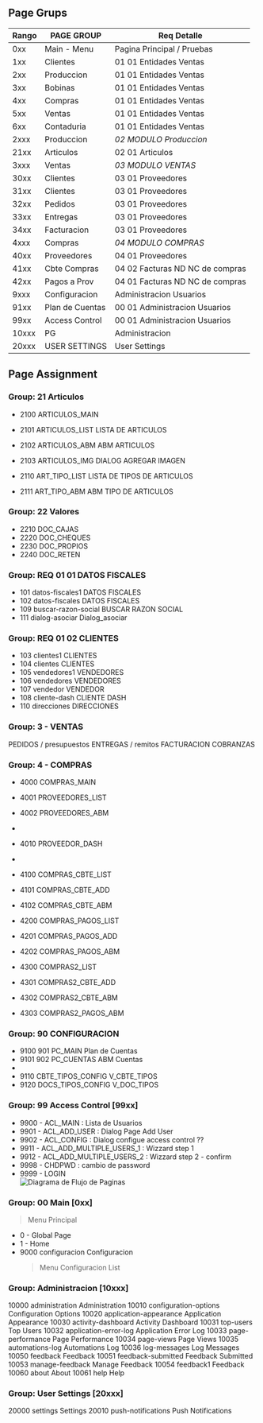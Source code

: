 ## Page Grups

| Rango | PAGE GROUP        | Req   Detalle
|-------|-------------------|--------------------------------
|   0xx | Main - Menu       |       Pagina Principal  / Pruebas 
|  1xx  | Clientes          | 01 01 Entidades Ventas
|  2xx  | Produccion        | 01 01 Entidades Ventas
|  3xx  | Bobinas           | 01 01 Entidades Ventas
|  4xx  | Compras           | 01 01 Entidades Ventas
|  5xx  | Ventas            | 01 01 Entidades Ventas
|  6xx  | Contaduria        | 01 01 Entidades Ventas
|  2xxx | Produccion        | *02 MODULO Produccion* 
|  21xx | Articulos         | 02 01 Articulos                    | fa-package
|  3xxx | Ventas            | *03 MODULO VENTAS*  
|  30xx | Clientes          | 03 01 Proveedores   
|  31xx | Clientes          | 03 01 Proveedores   
|  32xx | Pedidos           | 03 01 Proveedores   
|  33xx | Entregas          | 03 01 Proveedores   
|  34xx | Facturacion       | 03 01 Proveedores   
|  4xxx | Compras           | *04 MODULO COMPRAS*  
|  40xx | Proveedores       | 04 01 Proveedores   
|  41xx | Cbte Compras      | 04 02 Facturas ND NC de compras 
|  42xx | Pagos a Prov      | 04 01 Facturas ND NC de compras 
|  9xxx | Configuracion     | Administracion Usuarios      | fa-database-wrench
|  91xx | Plan de Cuentas   | 00 01 Administracion Usuarios
|  99xx | Access Control    | 00 01 Administracion Usuarios
| 10xxx | PG                |       Administracion
| 20xxx | USER SETTINGS     |       User Settings 
         
         
## Page Assignment

### Group: 21 Articulos
- 2100	ARTICULOS_MAIN	
- 2101  ARTICULOS_LIST  LISTA DE ARTICULOS
- 2102	ARTICULOS_ABM	ABM ARTICULOS
- 2103	ARTICULOS_IMG	DIALOG AGREGAR IMAGEN 
 
- 2110	ART_TIPO_LIST	LISTA DE TIPOS DE ARTICULOS
- 2111	ART_TIPO_ABM	ABM TIPO DE ARTICULOS


### Group: 22 Valores
- 2210  DOC_CAJAS
- 2220  DOC_CHEQUES
- 2230  DOC_PROPIOS
- 2240  DOC_RETEN


### Group: REQ 01 01 DATOS FISCALES
- 101	datos-fiscales1	DATOS FISCALES
- 102	datos-fiscales	DATOS FISCALES
- 109	buscar-razon-social	BUSCAR RAZON SOCIAL
- 111	dialog-asociar	Dialog_asociar

### Group: REQ 01 02 CLIENTES
- 103	clientes1	CLIENTES
- 104	clientes	CLIENTES
- 105	vendedores1	VENDEDORES
- 106	vendedores	VENDEDORES
- 107	vendedor	VENDEDOR
- 108	cliente-dash	CLIENTE DASH
- 110	direcciones	DIRECCIONES


### Group: 3 - VENTAS
PEDIDOS / presupuestos
ENTREGAS / remitos 
FACTURACION 
COBRANZAS


### Group: 4 - COMPRAS
- 4000  COMPRAS_MAIN
- 4001  PROVEEDORES_LIST 
- 4002  PROVEEDORES_ABM
- 
- 4010  PROVEEDOR_DASH
- 
- 4100  COMPRAS_CBTE_LIST
- 4101  COMPRAS_CBTE_ADD
- 4102  COMPRAS_CBTE_ABM
 
- 4200  COMPRAS_PAGOS_LIST
- 4201  COMPRAS_PAGOS_ADD
- 4202  COMPRAS_PAGOS_ABM

- 4300  COMPRAS2_LIST
- 4301  COMPRAS2_CBTE_ADD
- 4302  COMPRAS2_CBTE_ABM
- 4303  COMPRAS2_PAGOS_ABM



### Group: 90 CONFIGURACION
- 9100 901	PC_MAIN 	Plan de Cuentas
- 9101 902	PC_CUENTAS	ABM Cuentas
- 
- 9110 CBTE_TIPOS_CONFIG    V_CBTE_TIPOS
- 9120 DOCS_TIPOS_CONFIG    V_DOC_TIPOS

### Group: 99 Access Control [99xx] 
- 9900 - ACL_MAIN : Lista de Usuarios
- 9901 - ACL_ADD_USER : Dialog Page Add User
- 9902 - ACL_CONFIG : Dialog configue access control ?? 
- 9911 - ACL_ADD_MULTIPLE_USERS_1 : Wizzard step 1 
- 9912 - ACL_ADD_MULTIPLE_USERS_2 : Wizzard step 2 - confirm
- 9998 - CHDPWD : cambio de password
- 9999 - LOGIN  
![Diagrama de Flujo de Paginas](RQ_ACCESS_CONTROL.png)


### Group: 00 Main [0xx]
> Menu Principal
- 0 - Global Page
- 1 - Home
- 9000 configuracion	Configuracion  
    > Menu Configuracion List



### Group: Administracion [10xxx]
10000	administration	Administration
10010	configuration-options	Configuration Options
10020	application-appearance	Application Appearance
10030	activity-dashboard	Activity Dashboard
10031	top-users	Top Users
10032	application-error-log	Application Error Log
10033	page-performance	Page Performance
10034	page-views	Page Views
10035	automations-log	Automations Log
10036	log-messages	Log Messages
10050	feedback	Feedback
10051	feedback-submitted	Feedback Submitted
10053	manage-feedback	Manage Feedback
10054	feedback1	Feedback
10060	about	About
10061	help	Help

### Group: User Settings [20xxx]
20000	settings	Settings
20010	push-notifications	Push Notifications